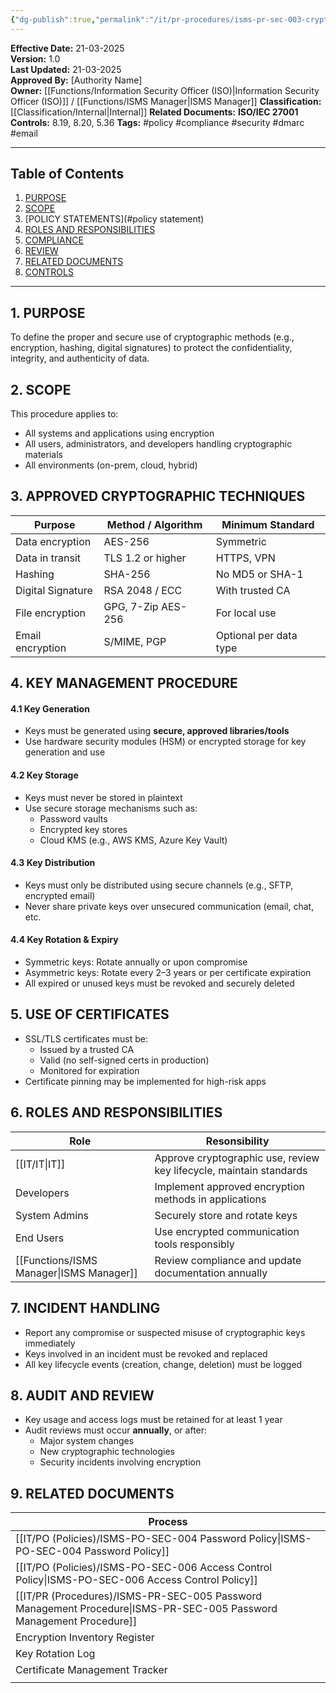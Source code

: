 ```yaml
---
{"dg-publish":true,"permalink":"/it/pr-procedures/isms-pr-sec-003-cryptographic-controls-procedure/","noteIcon":"lightbulb"}
---
```


 
**Effective Date:** 21-03-2025  
**Version:** 1.0  
**Last Updated:** 21-03-2025  
**Approved By:** [Authority Name]  
**Owner:** [[Functions/Information Security Officer (ISO)\|Information Security Officer (ISO)]] / [[Functions/ISMS Manager\|ISMS Manager]]
**Classification:** [[Classification/Internal\|Internal]]
**Related Documents:**
**ISO/IEC 27001 Controls:** 8.19, 8.20, 5.36
**Tags:** #policy #compliance  #security #dmarc #email

---
## **Table of Contents**  
1. [PURPOSE](#purpose)  
2. [SCOPE](#scope)  
3. [POLICY STATEMENTS](#policy statement)  
4. [ROLES AND RESPONSIBILITIES](#roles-and-responsibilities)  
5. [COMPLIANCE](#dmarc)  
6. [REVIEW](#responsibilities)  
7. [RELATED DOCUMENTS](#compliance)  
8. [CONTROLS](#registrations)  

---

## **1. PURPOSE**  
To define the proper and secure use of cryptographic methods (e.g., encryption, hashing, digital signatures) to protect the confidentiality, integrity, and authenticity of data.
## **2. SCOPE**
This procedure applies to:
- All systems and applications using encryption
- All users, administrators, and developers handling cryptographic materials
- All environments (on-prem, cloud, hybrid)
## **3. APPROVED CRYPTOGRAPHIC TECHNIQUES** 

| Purpose           | Method / Algorithm | Minimum Standard       |
| ----------------- | ------------------ | ---------------------- |
| Data encryption   | AES-256            | Symmetric              |
| Data in transit   | TLS 1.2 or higher  | HTTPS, VPN             |
| Hashing           | SHA-256            | No MD5 or SHA-1        |
| Digital Signature | RSA 2048 / ECC     | With trusted CA        |
| File encryption   | GPG, 7-Zip AES-256 | For local use          |
| Email encryption  | S/MIME, PGP        | Optional per data type |
## **4. KEY MANAGEMENT PROCEDURE**
#### 4.1 Key Generation
- Keys must be generated using **secure, approved libraries/tools**
- Use hardware security modules (HSM) or encrypted storage for key generation and use
#### 4.2 Key Storage
- Keys must never be stored in plaintext
- Use secure storage mechanisms such as:
    - Password vaults
    - Encrypted key stores
    - Cloud KMS (e.g., AWS KMS, Azure Key Vault)
#### 4.3 Key Distribution
- Keys must only be distributed using secure channels (e.g., SFTP, encrypted email)
- Never share private keys over unsecured communication (email, chat, etc.
#### 4.4 Key Rotation & Expiry
- Symmetric keys: Rotate annually or upon compromise
- Asymmetric keys: Rotate every 2–3 years or per certificate expiration
- All expired or unused keys must be revoked and securely deleted
## **5. USE OF CERTIFICATES**  
- SSL/TLS certificates must be:
    - Issued by a trusted CA
    - Valid (no self-signed certs in production)
    - Monitored for expiration
- Certificate pinning may be implemented for high-risk apps
## **6. ROLES AND RESPONSIBILITIES**

| Role             | Resonsibility                                                       |
| ---------------- | ------------------------------------------------------------------- |
| [[IT/IT\|IT]]           | Approve cryptographic use, review key lifecycle, maintain standards |
| Developers       | Implement approved encryption methods in applications               |
| System Admins    | Securely store and rotate keys                                      |
| End Users        | Use encrypted communication tools responsibly                       |
| [[Functions/ISMS Manager\|ISMS Manager]] | Review compliance and update documentation annually                 |
## **7. INCIDENT HANDLING**  
- Report any compromise or suspected misuse of cryptographic keys immediately
- Keys involved in an incident must be revoked and replaced
- All key lifecycle events (creation, change, deletion) must be logged
## **8. AUDIT AND REVIEW**
- Key usage and access logs must be retained for at least 1 year
- Audit reviews must occur **annually**, or after:
    - Major system changes
    - New cryptographic technologies
    - Security incidents involving encryption
## **9. RELATED DOCUMENTS**

| Process                                           |
| ------------------------------------------------- |
| [[IT/PO (Policies)/ISMS-PO-SEC-004 Password Policy\|ISMS-PO-SEC-004 Password Policy]]               |
| [[IT/PO (Policies)/ISMS-PO-SEC-006 Access Control Policy\|ISMS-PO-SEC-006 Access Control Policy]]         |
| [[IT/PR (Procedures)/ISMS-PR-SEC-005 Password Management Procedure\|ISMS-PR-SEC-005 Password Management Procedure]] |
| Encryption Inventory Register                     |
| Key Rotation Log                                  |
| Certificate Management Tracker                    |
|                                                   |








